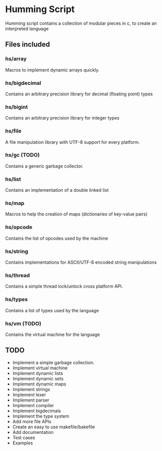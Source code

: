 # Humming Script
Humming script contains a collection of modular pieces in c, to create an interpreted language

## Files included

### hs/array
Macros to implement dynamic arrays quickly.

### hs/bigdecimal
Contains an arbitrary precision library for decimal (floating point) types

### hs/bigint
Contains an arbitrary precision library for integer types

### hs/file
A file manipulation library with UTF-8 support for every platform.

### hs/gc (TODO)
Contains a generic garbage collector.

### hs/list
Contains an implementation of a double linked list

### hs/map
Macros to help the creation of maps (dictionaries of key-value pairs)

### hs/opcode
Contains the list of opcodes used by the machine

### hs/string
Contains implementations for ASCII/UTF-8 encoded string manipulations

### hs/thread
Contains a simple thread lock/unlock cross platform API.

### hs/types
Contains a list of types used by the language 

### hs/vm (TODO)
Contains the virtual machine for the language

## TODO

  * Implement a simple garbage collection.
  * Implement virtual machine
  * Implement dynamic lists
  * Implement dynamic sets
  * Implement dynamic maps
  * Implement strings
  * Implement lexer
  * Implement parser
  * Implement compiler
  * Implement bigdecimals
  * Implement the type system
  * Add more file APIs
  * Create an easy to use makefile/bakefile
  * Add documentation
  * Test cases
  * Examples
